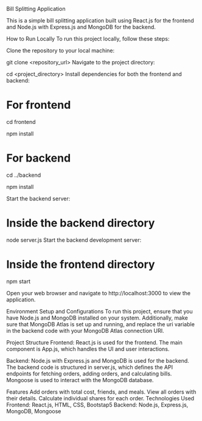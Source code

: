 Bill Splitting Application

This is a simple bill splitting application built using React.js for the frontend and Node.js with Express.js and MongoDB for the backend.

How to Run Locally
To run this project locally, follow these steps:

Clone the repository to your local machine:

git clone <repository_url>
Navigate to the project directory:

cd <project_directory>
Install dependencies for both the frontend and backend:

# For frontend
cd frontend

npm install

# For backend
cd ../backend

npm install

Start the backend server:

# Inside the backend directory
node server.js
Start the backend development server:

# Inside the frontend directory
npm start

Open your web browser and navigate to http://localhost:3000 to view the application.

Environment Setup and Configurations
To run this project, ensure that you have Node.js and MongoDB installed on your system. Additionally, make sure that MongoDB Atlas is set up and running, and replace the uri variable in the backend code with your MongoDB Atlas connection URI.

Project Structure
Frontend: React.js is used for the frontend. The main component is App.js, which handles the UI and user interactions.

Backend: Node.js with Express.js and MongoDB is used for the backend. The backend code is structured in server.js, which defines the API endpoints for fetching orders, adding orders, and calculating bills. Mongoose is used to interact with the MongoDB database.

Features
Add orders with total cost, friends, and meals.
View all orders with their details.
Calculate individual shares for each order.
Technologies Used
Frontend: React.js, HTML, CSS, Bootstap5
Backend: Node.js, Express.js, MongoDB, Mongoose

